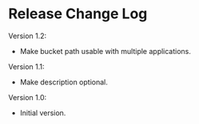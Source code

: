 # Release Change Log

Version 1.2:
 - Make bucket path usable with multiple applications.

Version 1.1:
 - Make description optional.
 
Version 1.0:
 - Initial version.
